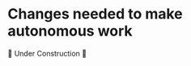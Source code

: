 <!--
This is the Markdown source of this document. If you can see this comment, you probably want to view it on GitHub instead unless you intend to edit the document.
See comment in the source of Readme.md for details.
-->

# Changes needed to make autonomous work

🚧 Under Construction 🚧
